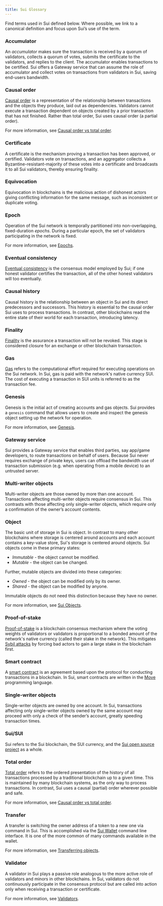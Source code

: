 ```yaml
---
title: Sui Glossary
---
```


Find terms used in Sui defined below. Where possible, we link to a canonical definition and focus upon Sui’s use of the term.


### Accumulator

An *accumulator* makes sure the transaction is received by a quorum of validators, collects a quorum of votes, submits the certificate to the validators, and replies to the client. The accumulator enables transactions to be certified. Sui offers a Gateway service that can assume the role of accumulator and collect votes on transactions from validators in Sui, saving end-users bandwidth.


### Causal order

[Causal order](https://www.scattered-thoughts.net/writing/causal-ordering/) is a representation of the relationship between transactions
and the objects they produce, laid out as dependencies. Validators cannot execute a transaction dependent on objects created by a prior
transaction that has not finished. Rather than total order, Sui uses causal order (a partial order).

For more information, see [Causal order vs total order](sui-compared#causal-order-vs-total-order). 


### Certificate

A certificate is the mechanism proving a transaction has been approved, or certified. Validators vote on transactions, and an aggregator collects
a Byzantine-resistant-majority of these votes into a certificate and broadcasts it to all Sui validators, thereby ensuring finality.


### Equivocation

Equivocation in blockchains is the malicious action of dishonest actors giving conflicting information for the same message, such as inconsistent or duplicate voting.


### Epoch

Operation of the Sui network is temporally partitioned into non-overlapping, fixed-duration *epochs*. During a particular epoch, the set of validators participating in the network is fixed.

For more information, see [Epochs](architecture/validators.md#epochs).


### Eventual consistency

[Eventual consistency](https://en.wikipedia.org/wiki/Eventual_consistency) is the consensus model employed by Sui; if one honest validator
certifies the transaction, all of the other honest validators will too eventually.


### Causal history

Causal history is the relationship between an object in Sui and its direct predecessors and successors. This history is essential to the causal
order Sui uses to process transactions. In contrast, other blockchains read the entire state of their world for each transaction,
introducing latency.


### Finality

[Finality](https://medium.com/mechanism-labs/finality-in-blockchain-consensus-d1f83c120a9a) is the assurance a transaction will not be revoked. This
stage is considered closure for an exchange or other blockchain transaction.


### Gas

[Gas](https://ethereum.org/en/developers/docs/gas/) refers to the computational effort required for executing operations on the Sui network. In Sui, gas is paid with the network's native currency SUI. The cost of executing a transaction in SUI units is referred to as the transaction fee.


### Genesis

Genesis is the initial act of creating accounts and gas objects. Sui provides a `genesis` command that allows users to create and inspect the genesis object setting up the network for operation.

For more information, see [Genesis](../build/wallet.md#genesis).


### Gateway service

Sui provides a Gateway service that enables third parties, say app/game developers, to route transactions on behalf of users. Because Sui never requires
exchange of private keys, users can offload the bandwidth use of transaction submission (e.g. when operating from a mobile device) to an untrusted server.


### Multi-writer objects

Multi-writer objects are those owned by more than one account. Transactions affecting multi-writer objects require consensus in Sui. This contrasts with
those affecting only single-writer objects, which require only a confirmation of the owner’s account contents.

### Object

The basic unit of storage in Sui is object. In contrast to many other blockchains where storage is centered around accounts and each account contains a key-value store, Sui's storage is centered around objects. Sui objects come in these primary states:

* *Immutable* - the object cannot be modified.
* *Mutable* - the object can be changed.

Further, mutable objects are divided into these categories:

* *Owned* - the object can be modified only by its owner.
* *Shared* - the object can be modified by anyone.

Immutable objects do not need this distinction because they have no owner.

For more information, see [Sui Objects](../build/objects.md).

### Proof-of-stake

[Proof-of-stake](https://en.wikipedia.org/wiki/Proof_of_stake) is a blockchain consensus mechanism where the voting weights of validators or validators is proportional to a bonded amount of the network's native currency (called their stake in the network). This mitigates [Sybil attacks](https://en.wikipedia.org/wiki/Sybil_attack) by forcing bad actors to gain a large stake in the blockchain first.


### Smart contract

A [smart contract](https://en.wikipedia.org/wiki/Smart_contract) is an agreement based upon the protocol for conducting transactions in a blockchain. In Sui, smart contracts are written in the [Move](https://github.com/MystenLabs/awesome-move) programming language.


### Single-writer objects

Single-writer objects are owned by one account. In Sui, transactions affecting only single-writer objects owned by the same account may proceed with only a check of the sender’s account, greatly speeding transaction times.

### Sui/SUI

Sui refers to the Sui blockchain, the SUI currency, and the [Sui open source project](https://github.com/MystenLabs/sui/) as a whole.


### Total order

[Total order](https://en.wikipedia.org/wiki/Total_order) refers to the ordered presentation of the history of all transactions processed by a traditional blockchain up to a given time. This is maintained by many blockchain systems, as the only way to process transactions. In contrast, Sui uses a causal (partial) order wherever possible and safe.

For more information, see [Causal order vs total order](sui-compared#causal-order-vs-total-order). 


### Transfer

A transfer is switching the owner address of a token to a new one via command in Sui. This is accomplished via the
[Sui Wallet](../build/wallet.md) command line interface. It is one of the more common of many commands
available in the wallet.

For more information, see [Transferring objects](../build/wallet.md#transferring-objects).


### Validator

A validator in Sui plays a passive role analogous to the more active role of validators and minors in other blockchains. In Sui,
validators do not continuously participate in the consensus protocol but are called into action only when receiving a transaction or
certificate.

For more information, see [Validators](architecture/validators.md).

